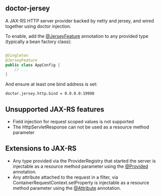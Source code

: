 doctor-jersey
-------------
A JAX-RS HTTP server provider backed by netty and jersey, and wired together using doctor injection.

To enable, add the [@JerseyFeature](/src/main/java/vest/doctor/jersey/JerseyFeature.java) annotation
to any provided type (typically a bean factory class):

```java

@Singleton
@JerseyFeature
public class AppConfig {
    // ...
}
```

And ensure at least one bind address is set:

```properties
doctor.jersey.http.bind = 0.0.0.0:19998
```

## Unsupported JAX-RS features

- Field injection for request scoped values is not supported
- The HttpServletResponse can not be used as a resource method parameter

## Extensions to JAX-RS

- Any type provided via the ProviderRegistry that started the server is injectable as a resource method parameter using
  the [@Provided](/src/main/java/vest/doctor/jersey/Provided.java) annotation.
- Any attribute attached to the request in a filter, via ContainerRequestContext.setProperty is injectable as a resource
  method parameter using the [@Attribute](/src/main/java/vest/doctor/jersey/Attribute.java) annotation.